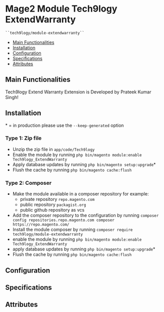 # Mage2 Module Tech9logy ExtendWarranty

    ``tech9logy/module-extendwarranty``

 - [Main Functionalities](#markdown-header-main-functionalities)
 - [Installation](#markdown-header-installation)
 - [Configuration](#markdown-header-configuration)
 - [Specifications](#markdown-header-specifications)
 - [Attributes](#markdown-header-attributes)


## Main Functionalities
Tech9logy Extend Warranty Extension is Developed by Prateek Kumar Singh!

## Installation
\* = in production please use the `--keep-generated` option

### Type 1: Zip file

 - Unzip the zip file in `app/code/Tech9logy`
 - Enable the module by running `php bin/magento module:enable Tech9logy_ExtendWarranty`
 - Apply database updates by running `php bin/magento setup:upgrade`\*
 - Flush the cache by running `php bin/magento cache:flush`

### Type 2: Composer

 - Make the module available in a composer repository for example:
    - private repository `repo.magento.com`
    - public repository `packagist.org`
    - public github repository as vcs
 - Add the composer repository to the configuration by running `composer config repositories.repo.magento.com composer https://repo.magento.com/`
 - Install the module composer by running `composer require tech9logy/module-extendwarranty`
 - enable the module by running `php bin/magento module:enable Tech9logy_ExtendWarranty`
 - apply database updates by running `php bin/magento setup:upgrade`\*
 - Flush the cache by running `php bin/magento cache:flush`


## Configuration




## Specifications




## Attributes



